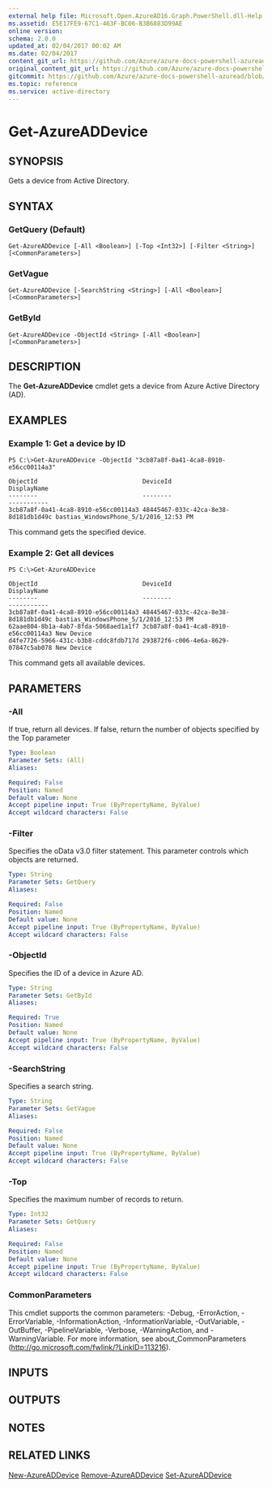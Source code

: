 ```yaml
---
external help file: Microsoft.Open.AzureAD16.Graph.PowerShell.dll-Help.xml
ms.assetid: E5E17FE9-67C1-463F-BC06-B3B6883D99AE
online version:
schema: 2.0.0
updated_at: 02/04/2017 00:02 AM
ms.date: 02/04/2017
content_git_url: https://github.com/Azure/azure-docs-powershell-azuread/blob/VinceSmith-patch-5/Azure%20AD%20Cmdlets/AzureAD/v2/Get-AzureADDevice.md
original_content_git_url: https://github.com/Azure/azure-docs-powershell-azuread/blob/VinceSmith-patch-5/Azure%20AD%20Cmdlets/AzureAD/v2/Get-AzureADDevice.md
gitcommit: https://github.com/Azure/azure-docs-powershell-azuread/blob/3c958c260fe07ce8f34599794f089c4b3c1b8115
ms.topic: reference
ms.service: active-directory
---
```


# Get-AzureADDevice

## SYNOPSIS
Gets a device from Active Directory.

## SYNTAX

### GetQuery (Default)
```
Get-AzureADDevice [-All <Boolean>] [-Top <Int32>] [-Filter <String>] [<CommonParameters>]
```

### GetVague
```
Get-AzureADDevice [-SearchString <String>] [-All <Boolean>] [<CommonParameters>]
```

### GetById
```
Get-AzureADDevice -ObjectId <String> [-All <Boolean>] [<CommonParameters>]
```

## DESCRIPTION
The **Get-AzureADDevice** cmdlet gets a device from Azure Active Directory (AD).

## EXAMPLES

### Example 1: Get a device by ID
```
PS C:\>Get-AzureADDevice -ObjectId "3cb87a8f-0a41-4ca8-8910-e56cc00114a3"

ObjectId                             DeviceId                             DisplayName
--------                             --------                             -----------
3cb87a8f-0a41-4ca8-8910-e56cc00114a3 48445467-033c-42ca-8e38-8d181db1d49c bastias_WindowsPhone_5/1/2016_12:53 PM
```

This command gets the specified device.

### Example 2: Get all devices
```
PS C:\>Get-AzureADDevice

ObjectId                             DeviceId                             DisplayName
--------                             --------                             -----------
3cb87a8f-0a41-4ca8-8910-e56cc00114a3 48445467-033c-42ca-8e38-8d181db1d49c bastias_WindowsPhone_5/1/2016_12:53 PM
62aae804-8b1a-4ab7-8fda-5068aed1a1f7 3cb87a8f-0a41-4ca8-8910-e56cc00114a3 New Device
d4fe7726-5966-431c-b3b8-cddc8fdb717d 293872f6-c006-4e6a-8629-07847c5ab078 New Device
```

This command gets all available devices.

## PARAMETERS

### -All
If true, return all devices. If false, return the number of objects specified by the Top parameter

```yaml
Type: Boolean
Parameter Sets: (All)
Aliases: 

Required: False
Position: Named
Default value: None
Accept pipeline input: True (ByPropertyName, ByValue)
Accept wildcard characters: False
```

### -Filter
Specifies the oData v3.0 filter statement. This parameter controls which objects are returned.

```yaml
Type: String
Parameter Sets: GetQuery
Aliases: 

Required: False
Position: Named
Default value: None
Accept pipeline input: True (ByPropertyName, ByValue)
Accept wildcard characters: False
```

### -ObjectId
Specifies the ID of a device in Azure AD.

```yaml
Type: String
Parameter Sets: GetById
Aliases: 

Required: True
Position: Named
Default value: None
Accept pipeline input: True (ByPropertyName, ByValue)
Accept wildcard characters: False
```

### -SearchString
Specifies a search string.
```yaml
Type: String
Parameter Sets: GetVague
Aliases: 

Required: False
Position: Named
Default value: None
Accept pipeline input: True (ByPropertyName, ByValue)
Accept wildcard characters: False
```

### -Top
Specifies the maximum number of records to return.

```yaml
Type: Int32
Parameter Sets: GetQuery
Aliases: 

Required: False
Position: Named
Default value: None
Accept pipeline input: True (ByPropertyName, ByValue)
Accept wildcard characters: False
```

### CommonParameters
This cmdlet supports the common parameters: -Debug, -ErrorAction, -ErrorVariable, -InformationAction, -InformationVariable, -OutVariable, -OutBuffer, -PipelineVariable, -Verbose, -WarningAction, and -WarningVariable. For more information, see about_CommonParameters (http://go.microsoft.com/fwlink/?LinkID=113216).

## INPUTS

## OUTPUTS

## NOTES

## RELATED LINKS

[New-AzureADDevice](./New-AzureADDevice.md)
[Remove-AzureADDevice](./Remove-AzureADDevice.md)
[Set-AzureADDevice](./Set-AzureADDevice.md)


